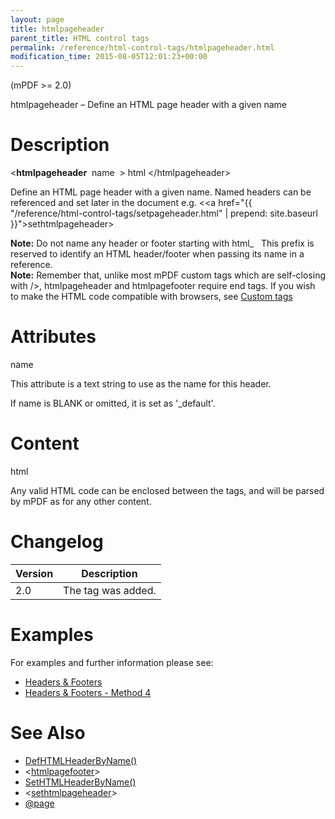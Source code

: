 ```yaml
---
layout: page
title: htmlpageheader
parent_title: HTML control tags
permalink: /reference/html-control-tags/htmlpageheader.html
modification_time: 2015-08-05T12:01:23+00:00
---
```


(mPDF &gt;= 2.0)

htmlpageheader – Define an HTML page header with a given name

# Description

&lt;<b>htmlpageheader</b>&nbsp; <span class="parameter">name</span>&nbsp; &gt; <span class="parameter">html</span> &lt;/htmlpageheader&gt;

Define an HTML page header with a given name. Named headers can be referenced and set later in the document e.g. &lt;<a href="{{ "/reference/html-control-tags/setpageheader.html" | prepend: site.baseurl }}">sethtmlpageheader</a>&gt;

<div class="alert alert-info" role="alert"><strong>Note:</strong> Do not name any header or footer starting with html_&nbsp;&nbsp; This prefix is reserved to identify an <span class="smallblock">HTML</span> header/footer when passing its name in a reference.</div>

<div class="alert alert-info" role="alert"><strong>Note:</strong> Remember that, unlike most mPDF custom tags which are self-closing with /&gt;, htmlpageheader and htmlpagefooter require end tags. If you wish to make the HTML code compatible with browsers, see <a href="{{ "/html-support/custom-html-tags.html" | prepend: site.baseurl }}">Custom tags</a></div>

# Attributes

<span class="parameter">name</span>

This attribute is a text string to use as the name for this header.

If name is <span class="smallblock">BLANK</span> or omitted, it is set as '_default'.

# Content

<span class="parameter">html</span>

Any valid HTML code can be enclosed between the tags, and will be parsed by mPDF as for any other content.

# Changelog

<table class="table"> <thead>
<tr> <th>Version</th><th>Description</th> </tr>
</thead> <tbody>
<tr>
<td>2.0</td>
<td>The tag was added.</td>
</tr>
</tbody> </table>

# Examples

For examples and further information please see:

<ul>
<li class="manual_boxlist"><a href="{{ "/headers-footers/headers-footers.html" | prepend: site.baseurl }}">Headers &amp; Footers</a></li>
<li class="manual_boxlist"><a href="{{ "/headers-footers/method-4.html" | prepend: site.baseurl }}">Headers &amp; Footers - Method 4</a></li>
</ul>

# See Also

<ul>
<li class="manual_boxlist"> <a href="{{ "/reference/mpdf-functions/defhtmlfooterbyname.html" | prepend: site.baseurl }}">DefHTMLHeaderByName()</a></li>
<li class="manual_boxlist"> &lt;<a href="{{ "/reference/html-control-tags/htmlpagefooter.html" | prepend: site.baseurl }}">htmlpagefooter</a>&gt; </li>
<li class="manual_boxlist"> <a href="{{ "/reference/mpdf-functions/sethtmlheaderbyname.html" | prepend: site.baseurl }}">SetHTMLHeaderByName()</a> </li>
<li class="manual_boxlist">&lt;<a href="{{ "/reference/html-control-tags/sethtmlpageheader.html" | prepend: site.baseurl }}">sethtmlpageheader</a>&gt; </li>
<li class="manual_boxlist"> <a href="{{ "/paging/using-page.html" | prepend: site.baseurl }}">@page</a> </li>
</ul>
